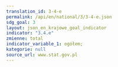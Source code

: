 ```yaml
---
translation_id: 3-4-e
permalink: /api/en/national/3/3-4-e.json
sdg_goal: 3
layout: json_en_krajowe_goal_indicator
indicator: "3.4.e"
zmienne: total
indicator_variable_1: ogółem;
kategorie: null
source_url: www.stat.gov.pl
---
```

